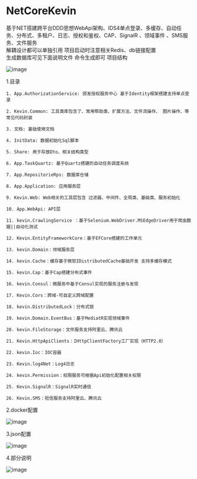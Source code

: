 # NetCoreKevin
基于NET搭建跨平台DDD思想WebApi架构、IDS4单点登录、多缓存、自动任务、分布式、多租户、日志、授权和鉴权、CAP、SignalR 、领域事件 、SMS服务、文件服务  
解耦设计都可以单独引用 项目启动时注意相关Redis、db链接配置  
生成数据库可见下面说明文件 命令生成即可 
项目结构    

![image](https://github.com/user-attachments/assets/bf1fccc6-65b8-4959-b7ed-6c1b5a7e3ec9)

 
 1.目录 
 
    1. App.AuthorizationService: 颁发授权服务中心 基于Identity框架搭建支持单点登录

    2. Kevin.Common: 工具类库包含了、常用帮助类、扩展方法、文件流操作、 图片操作、等常见代码封装

    3. 文档: 基础使用文档

    4. InitData: 数据初始化Sql脚本

    5. Share: 用于存放Dto、相关结构类型

    6. App.TaskQuartz: 基于Quartz搭建的自动任务调度系统

    7. App.RepositorieRps: 数据库仓储

    8. App.Application: 应用服务层

    9. Kevin.Web: Web相关的工具层包含 过滤器、中间件、全局类、基础类、服务初始化

    10. App.WebApi: API层

    11. kevin.CrawlingService ：基于Selenium.WebDriver.MSEdgeDriver用于爬虫数据||自动化测试

    12. Kevin.EntityFrameworkCore：基于EFCore搭建的工作单元

    13. kevin.Domain：领域服务层

    14. kevin.Cache：缓存基于微软IDistributedCache基础开发 支持多缓存模式

    15. kevin.Cap：基于Cap搭建分布式事件

    16. kevin.Consul：微服务中基于Consul实现的服务注册与发现

    17. Kevin.Cors：跨域-可自定义跨域配置

    18. kevin.DistributedLock：分布式锁

    19. kevin.Domain.EventBus：基于MediatR实现领域事件

    20. kevin.FileStorage：文件服务支持阿里云、腾讯云

    21. Kevin.HttpApiClients：IHttpClientFactory工厂实现（HTTP2.0）

    22. kevin.Ioc：IOC容器

    23. Kevin.log4Net：Log4日志

    24. kevin.Permission：权限服务可根据Api初始化配置相关权限

    25. Kevin.SignalR：SignalR实时通信

    26. Kevin.SMS：短信服务支持阿里云、腾讯云

 2.docker配置  
 
![image](https://user-images.githubusercontent.com/57887866/233823710-e8ad6fe8-5eb8-4fda-b3e1-09c36e508ed0.png)  

 3.json配置  
 
![image](https://user-images.githubusercontent.com/57887866/233823842-2263ff1b-91ec-4f77-8ff3-dca129e01bd7.png)    

 4.部分说明  
 
![image](https://user-images.githubusercontent.com/57887866/233824730-55549181-057c-4298-8601-e9734bf99d0a.png)  
  
  
